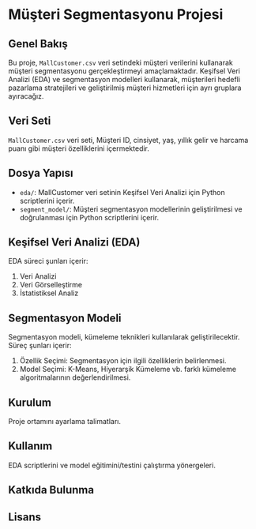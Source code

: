 # Müşteri Segmentasyonu Projesi

## Genel Bakış
Bu proje, `MallCustomer.csv` veri setindeki müşteri verilerini kullanarak müşteri segmentasyonu gerçekleştirmeyi amaçlamaktadır. Keşifsel Veri Analizi (EDA) ve segmentasyon modelleri kullanarak, müşterileri hedefli pazarlama stratejileri ve geliştirilmiş müşteri hizmetleri için ayrı gruplara ayıracağız.

## Veri Seti
`MallCustomer.csv` veri seti, Müşteri ID, cinsiyet, yaş, yıllık gelir ve harcama puanı gibi müşteri özelliklerini içermektedir.

## Dosya Yapısı
- `eda/`: MallCustomer veri setinin Keşifsel Veri Analizi için Python scriptlerini içerir.
- `segment_model/`: Müşteri segmentasyon modellerinin geliştirilmesi ve doğrulanması için Python scriptlerini içerir.

## Keşifsel Veri Analizi (EDA)
EDA süreci şunları içerir:
1. Veri Analizi
2. Veri Görselleştirme 
3. İstatistiksel Analiz

## Segmentasyon Modeli
Segmentasyon modeli, kümeleme teknikleri kullanılarak geliştirilecektir. Süreç şunları içerir:
1. Özellik Seçimi: Segmentasyon için ilgili özelliklerin belirlenmesi.
2. Model Seçimi: K-Means, Hiyerarşik Kümeleme vb. farklı kümeleme algoritmalarının değerlendirilmesi.

## Kurulum
Proje ortamını ayarlama talimatları.

## Kullanım
EDA scriptlerini ve model eğitimini/testini çalıştırma yönergeleri.

## Katkıda Bulunma


## Lisans